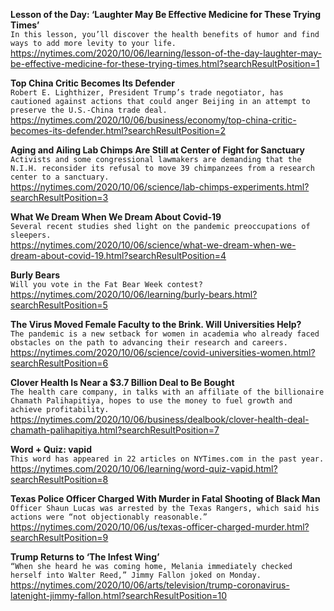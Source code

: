 **Lesson of the Day: ‘Laughter May Be Effective Medicine for These Trying Times’**\
`In this lesson, you’ll discover the health benefits of humor and find ways to add more levity to your life.`\
https://nytimes.com/2020/10/06/learning/lesson-of-the-day-laughter-may-be-effective-medicine-for-these-trying-times.html?searchResultPosition=1

**Top China Critic Becomes Its Defender**\
`Robert E. Lighthizer, President Trump’s trade negotiator, has cautioned against actions that could anger Beijing in an attempt to preserve the U.S.-China trade deal.`\
https://nytimes.com/2020/10/06/business/economy/top-china-critic-becomes-its-defender.html?searchResultPosition=2

**Aging and Ailing Lab Chimps Are Still at Center of Fight for Sanctuary**\
`Activists and some congressional lawmakers are demanding that the N.I.H. reconsider its refusal to move 39 chimpanzees from a research center to a sanctuary.`\
https://nytimes.com/2020/10/06/science/lab-chimps-experiments.html?searchResultPosition=3

**What We Dream When We Dream About Covid-19**\
`Several recent studies shed light on the pandemic preoccupations of sleepers.`\
https://nytimes.com/2020/10/06/science/what-we-dream-when-we-dream-about-covid-19.html?searchResultPosition=4

**Burly Bears**\
`Will you vote in the Fat Bear Week contest?`\
https://nytimes.com/2020/10/06/learning/burly-bears.html?searchResultPosition=5

**The Virus Moved Female Faculty to the Brink. Will Universities Help?**\
`The pandemic is a new setback for women in academia who already faced obstacles on the path to advancing their research and careers.`\
https://nytimes.com/2020/10/06/science/covid-universities-women.html?searchResultPosition=6

**Clover Health Is Near a $3.7 Billion Deal to Be Bought**\
`The health care company, in talks with an affiliate of the billionaire Chamath Palihapitiya, hopes to use the money to fuel growth and achieve profitability.`\
https://nytimes.com/2020/10/06/business/dealbook/clover-health-deal-chamath-palihapitiya.html?searchResultPosition=7

**Word + Quiz: vapid**\
`This word has appeared in 22 articles on NYTimes.com in the past year.`\
https://nytimes.com/2020/10/06/learning/word-quiz-vapid.html?searchResultPosition=8

**Texas Police Officer Charged With Murder in Fatal Shooting of Black Man**\
`Officer Shaun Lucas was arrested by the Texas Rangers, which said his actions were “not objectionably reasonable.”`\
https://nytimes.com/2020/10/06/us/texas-officer-charged-murder.html?searchResultPosition=9

**Trump Returns to ‘The Infest Wing’**\
`“When she heard he was coming home, Melania immediately checked herself into Walter Reed,” Jimmy Fallon joked on Monday.`\
https://nytimes.com/2020/10/06/arts/television/trump-coronavirus-latenight-jimmy-fallon.html?searchResultPosition=10

